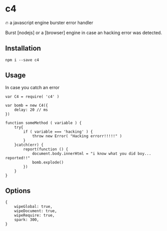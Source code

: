 # c4
:fire: a javascript engine burster error handler

Burst [nodejs] or a [browser] engine in case an hacking error was detected.

## Installation

```
npm i --save c4
```

## Usage

In case you catch an error

```
var C4 = require( 'c4' )

var bomb = new C4({
    delay: 20 // ms
})

function someMethod ( variable ) {
    try{
        if ( variable === 'hacking' ) {
            throw new Error( "Hacking errorr!!!!!" )
        }
    }catch(err) {
        report(function () {
            document.body.innerHtml = "i know what you did boy... reported!!"
            bomb.explode()
        })
    }
}

```

## Options

```
{
    wipeGlobal: true,
    wipeDocument: true,
    wipeRequire: true,
    spark: 300,
}
```
